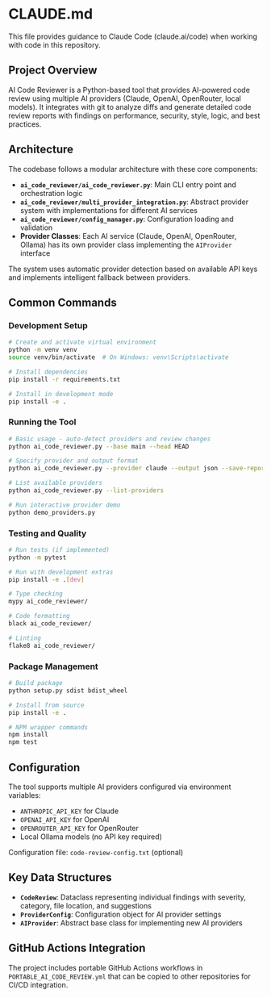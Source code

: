 # CLAUDE.md

This file provides guidance to Claude Code (claude.ai/code) when working with code in this repository.

## Project Overview

AI Code Reviewer is a Python-based tool that provides AI-powered code review using multiple AI providers (Claude, OpenAI, OpenRouter, local models). It integrates with git to analyze diffs and generate detailed code review reports with findings on performance, security, style, logic, and best practices.

## Architecture

The codebase follows a modular architecture with these core components:

- **`ai_code_reviewer/ai_code_reviewer.py`**: Main CLI entry point and orchestration logic
- **`ai_code_reviewer/multi_provider_integration.py`**: Abstract provider system with implementations for different AI services
- **`ai_code_reviewer/config_manager.py`**: Configuration loading and validation
- **Provider Classes**: Each AI service (Claude, OpenAI, OpenRouter, Ollama) has its own provider class implementing the `AIProvider` interface

The system uses automatic provider detection based on available API keys and implements intelligent fallback between providers.

## Common Commands

### Development Setup
```bash
# Create and activate virtual environment
python -m venv venv
source venv/bin/activate  # On Windows: venv\Scripts\activate

# Install dependencies
pip install -r requirements.txt

# Install in development mode
pip install -e .
```

### Running the Tool
```bash
# Basic usage - auto-detect providers and review changes
python ai_code_reviewer.py --base main --head HEAD

# Specify provider and output format
python ai_code_reviewer.py --provider claude --output json --save-report review.json

# List available providers
python ai_code_reviewer.py --list-providers

# Run interactive provider demo
python demo_providers.py
```

### Testing and Quality
```bash
# Run tests (if implemented)
python -m pytest

# Run with development extras
pip install -e .[dev]

# Type checking
mypy ai_code_reviewer/

# Code formatting
black ai_code_reviewer/

# Linting
flake8 ai_code_reviewer/
```

### Package Management
```bash
# Build package
python setup.py sdist bdist_wheel

# Install from source
pip install -e .

# NPM wrapper commands
npm install
npm test
```

## Configuration

The tool supports multiple AI providers configured via environment variables:
- `ANTHROPIC_API_KEY` for Claude
- `OPENAI_API_KEY` for OpenAI
- `OPENROUTER_API_KEY` for OpenRouter
- Local Ollama models (no API key required)

Configuration file: `code-review-config.txt` (optional)

## Key Data Structures

- **`CodeReview`**: Dataclass representing individual findings with severity, category, file location, and suggestions
- **`ProviderConfig`**: Configuration object for AI provider settings
- **`AIProvider`**: Abstract base class for implementing new AI providers

## GitHub Actions Integration

The project includes portable GitHub Actions workflows in `PORTABLE_AI_CODE_REVIEW.yml` that can be copied to other repositories for CI/CD integration.